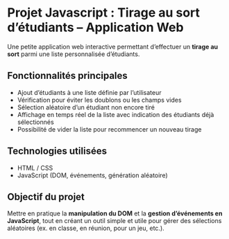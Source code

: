 # Projet Javascript : Tirage au sort d’étudiants – Application Web

Une petite application web interactive permettant d’effectuer un **tirage au sort** parmi une liste personnalisée d’étudiants.

## Fonctionnalités principales
- Ajout d’étudiants à une liste définie par l’utilisateur  
- Vérification pour éviter les doublons ou les champs vides  
- Sélection aléatoire d’un étudiant non encore tiré  
- Affichage en temps réel de la liste avec indication des étudiants déjà sélectionnés  
- Possibilité de vider la liste pour recommencer un nouveau tirage  

## Technologies utilisées
- HTML / CSS  
- JavaScript (DOM, événements, génération aléatoire)  

## Objectif du projet
Mettre en pratique la **manipulation du DOM** et la **gestion d’événements en JavaScript**, tout en créant un outil simple et utile pour gérer des sélections aléatoires (ex. en classe, en réunion, pour un jeu, etc.).
